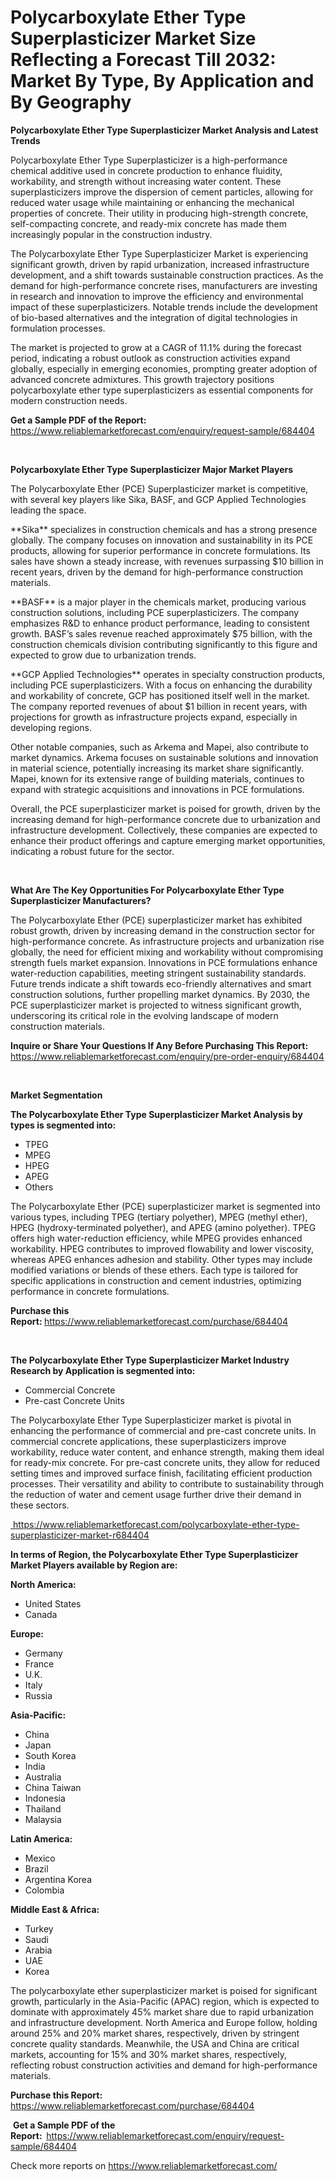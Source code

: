 <p><h1>Polycarboxylate Ether Type Superplasticizer Market Size Reflecting a Forecast Till 2032: Market By Type, By Application and By Geography</h1></p><p><strong>Polycarboxylate Ether Type Superplasticizer Market Analysis and Latest Trends</strong></p>
<p><p>Polycarboxylate Ether Type Superplasticizer is a high-performance chemical additive used in concrete production to enhance fluidity, workability, and strength without increasing water content. These superplasticizers improve the dispersion of cement particles, allowing for reduced water usage while maintaining or enhancing the mechanical properties of concrete. Their utility in producing high-strength concrete, self-compacting concrete, and ready-mix concrete has made them increasingly popular in the construction industry.</p><p>The Polycarboxylate Ether Type Superplasticizer Market is experiencing significant growth, driven by rapid urbanization, increased infrastructure development, and a shift towards sustainable construction practices. As the demand for high-performance concrete rises, manufacturers are investing in research and innovation to improve the efficiency and environmental impact of these superplasticizers. Notable trends include the development of bio-based alternatives and the integration of digital technologies in formulation processes. </p><p>The market is projected to grow at a CAGR of 11.1% during the forecast period, indicating a robust outlook as construction activities expand globally, especially in emerging economies, prompting greater adoption of advanced concrete admixtures. This growth trajectory positions polycarboxylate ether type superplasticizers as essential components for modern construction needs.</p></p>
<p><strong>Get a Sample PDF of the Report:&nbsp;</strong> <a href="https://www.reliablemarketforecast.com/enquiry/request-sample/684404?utm_campaign=3081&utm_medium=2&utm_source=Github&utm_content=ia&utm_term=29032025&utm_id=polycarboxylate-ether-type-superplasticizer">https://www.reliablemarketforecast.com/enquiry/request-sample/684404</a></p>
<p>&nbsp;</p>
<p><strong>Polycarboxylate Ether Type Superplasticizer Major Market Players</strong></p>
<p><p>The Polycarboxylate Ether (PCE) Superplasticizer market is competitive, with several key players like Sika, BASF, and GCP Applied Technologies leading the space. </p><p>**Sika** specializes in construction chemicals and has a strong presence globally. The company focuses on innovation and sustainability in its PCE products, allowing for superior performance in concrete formulations. Its sales have shown a steady increase, with revenues surpassing $10 billion in recent years, driven by the demand for high-performance construction materials.</p><p>**BASF** is a major player in the chemicals market, producing various construction solutions, including PCE superplasticizers. The company emphasizes R&D to enhance product performance, leading to consistent growth. BASF’s sales revenue reached approximately $75 billion, with the construction chemicals division contributing significantly to this figure and expected to grow due to urbanization trends.</p><p>**GCP Applied Technologies** operates in specialty construction products, including PCE superplasticizers. With a focus on enhancing the durability and workability of concrete, GCP has positioned itself well in the market. The company reported revenues of about $1 billion in recent years, with projections for growth as infrastructure projects expand, especially in developing regions.</p><p>Other notable companies, such as Arkema and Mapei, also contribute to market dynamics. Arkema focuses on sustainable solutions and innovation in material science, potentially increasing its market share significantly. Mapei, known for its extensive range of building materials, continues to expand with strategic acquisitions and innovations in PCE formulations.</p><p>Overall, the PCE superplasticizer market is poised for growth, driven by the increasing demand for high-performance concrete due to urbanization and infrastructure development. Collectively, these companies are expected to enhance their product offerings and capture emerging market opportunities, indicating a robust future for the sector.</p></p>
<p>&nbsp;</p>
<p><strong>What Are The Key Opportunities For Polycarboxylate Ether Type Superplasticizer Manufacturers?</strong></p>
<p><p>The Polycarboxylate Ether (PCE) superplasticizer market has exhibited robust growth, driven by increasing demand in the construction sector for high-performance concrete. As infrastructure projects and urbanization rise globally, the need for efficient mixing and workability without compromising strength fuels market expansion. Innovations in PCE formulations enhance water-reduction capabilities, meeting stringent sustainability standards. Future trends indicate a shift towards eco-friendly alternatives and smart construction solutions, further propelling market dynamics. By 2030, the PCE superplasticizer market is projected to witness significant growth, underscoring its critical role in the evolving landscape of modern construction materials.</p></p>
<p><strong>Inquire or Share Your Questions If Any Before Purchasing This Report:</strong> <a href="https://www.reliablemarketforecast.com/enquiry/pre-order-enquiry/684404?utm_campaign=3081&utm_medium=2&utm_source=Github&utm_content=ia&utm_term=29032025&utm_id=polycarboxylate-ether-type-superplasticizer">https://www.reliablemarketforecast.com/enquiry/pre-order-enquiry/684404</a></p>
<p>&nbsp;</p>
<p><strong>Market Segmentation</strong></p>
<p><strong>The Polycarboxylate Ether Type Superplasticizer Market Analysis by types is segmented into:</strong></p>
<p><ul><li>TPEG</li><li>MPEG</li><li>HPEG</li><li>APEG</li><li>Others</li></ul></p>
<p><p>The Polycarboxylate Ether (PCE) superplasticizer market is segmented into various types, including TPEG (tertiary polyether), MPEG (methyl ether), HPEG (hydroxy-terminated polyether), and APEG (amino polyether). TPEG offers high water-reduction efficiency, while MPEG provides enhanced workability. HPEG contributes to improved flowability and lower viscosity, whereas APEG enhances adhesion and stability. Other types may include modified variations or blends of these ethers. Each type is tailored for specific applications in construction and cement industries, optimizing performance in concrete formulations.</p></p>
<p><strong>Purchase this Report:&nbsp;</strong><a href="https://www.reliablemarketforecast.com/purchase/684404?utm_campaign=3081&utm_medium=2&utm_source=Github&utm_content=ia&utm_term=29032025&utm_id=polycarboxylate-ether-type-superplasticizer">https://www.reliablemarketforecast.com/purchase/684404</a></p>
<p>&nbsp;</p>
<p><strong>The Polycarboxylate Ether Type Superplasticizer Market Industry Research by Application is segmented into:</strong></p>
<p><ul><li>Commercial Concrete</li><li>Pre-cast Concrete Units</li></ul></p>
<p><p>The Polycarboxylate Ether Type Superplasticizer market is pivotal in enhancing the performance of commercial and pre-cast concrete units. In commercial concrete applications, these superplasticizers improve workability, reduce water content, and enhance strength, making them ideal for ready-mix concrete. For pre-cast concrete units, they allow for reduced setting times and improved surface finish, facilitating efficient production processes. Their versatility and ability to contribute to sustainability through the reduction of water and cement usage further drive their demand in these sectors.</p></p>
<p><a href="https://www.reliablemarketforecast.com/polycarboxylate-ether-type-superplasticizer-market-r684404?utm_campaign=3081&utm_medium=2&utm_source=Github&utm_content=ia&utm_term=29032025&utm_id=polycarboxylate-ether-type-superplasticizer">&nbsp;https://www.reliablemarketforecast.com/polycarboxylate-ether-type-superplasticizer-market-r684404</a></p>
<p><strong>In terms of Region, the Polycarboxylate Ether Type Superplasticizer Market Players available by Region are:</strong></p>
<p>
    <p> <strong> North America: </strong>
        <ul>
            <li>United States</li>
            <li>Canada</li>
        </ul>
        </p> 
    <p> <strong> Europe: </strong>
        <ul>
            <li>Germany</li>
            <li>France</li>
            <li>U.K.</li>
            <li>Italy</li>
            <li>Russia</li>
        </ul>
        </p> 
    <p> <strong> Asia-Pacific: </strong>
        <ul>
            <li>China</li>
            <li>Japan</li>
            <li>South Korea</li>
            <li>India</li>
            <li>Australia</li>
            <li>China Taiwan</li>
            <li>Indonesia</li>
            <li>Thailand</li>
            <li>Malaysia</li>
        </ul>
        </p> 
    <p> <strong> Latin America: </strong>
        <ul>
            <li>Mexico</li>
            <li>Brazil</li>
            <li>Argentina Korea</li>
            <li>Colombia</li>
        </ul>
        </p> 
    <p> <strong> Middle East & Africa: </strong>
        <ul>
            <li>Turkey</li>
            <li>Saudi</li>
            <li>Arabia</li>
            <li>UAE</li>
            <li>Korea</li>
        </ul>
    </p>
    </p>
<p><p>The polycarboxylate ether superplasticizer market is poised for significant growth, particularly in the Asia-Pacific (APAC) region, which is expected to dominate with approximately 45% market share due to rapid urbanization and infrastructure development. North America and Europe follow, holding around 25% and 20% market shares, respectively, driven by stringent concrete quality standards. Meanwhile, the USA and China are critical markets, accounting for 15% and 30% market shares, respectively, reflecting robust construction activities and demand for high-performance materials.</p></p>
<p><strong>Purchase this Report: </strong><a href="https://www.reliablemarketforecast.com/purchase/684404?utm_campaign=3081&utm_medium=2&utm_source=Github&utm_content=ia&utm_term=29032025&utm_id=polycarboxylate-ether-type-superplasticizer">https://www.reliablemarketforecast.com/purchase/684404</a></p>
<p>&nbsp;<strong>Get a Sample PDF of the Report:&nbsp;&nbsp;</strong><a href="https://www.reliablemarketforecast.com/enquiry/request-sample/684404?utm_campaign=3081&utm_medium=2&utm_source=Github&utm_content=ia&utm_term=29032025&utm_id=polycarboxylate-ether-type-superplasticizer">https://www.reliablemarketforecast.com/enquiry/request-sample/684404</a></p>
<p><strong></strong></p>
<p>Check more reports on <a href="https://www.reliablemarketforecast.com/?utm_campaign=3081&utm_medium=2&utm_source=Github&utm_content=ia&utm_term=29032025&utm_id=polycarboxylate-ether-type-superplasticizer">https://www.reliablemarketforecast.com/</a></p>